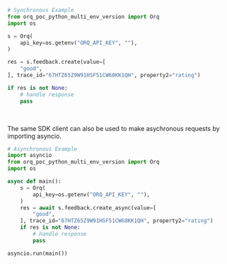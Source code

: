 <!-- Start SDK Example Usage [usage] -->
```python
# Synchronous Example
from orq_poc_python_multi_env_version import Orq
import os

s = Orq(
    api_key=os.getenv("ORQ_API_KEY", ""),
)

res = s.feedback.create(value=[
    "good",
], trace_id="67HTZ65Z9W91HSF51CW68KK1QH", property2="rating")

if res is not None:
    # handle response
    pass
```

</br>

The same SDK client can also be used to make asychronous requests by importing asyncio.
```python
# Asynchronous Example
import asyncio
from orq_poc_python_multi_env_version import Orq
import os

async def main():
    s = Orq(
        api_key=os.getenv("ORQ_API_KEY", ""),
    )
    res = await s.feedback.create_async(value=[
        "good",
    ], trace_id="67HTZ65Z9W91HSF51CW68KK1QH", property2="rating")
    if res is not None:
        # handle response
        pass

asyncio.run(main())
```
<!-- End SDK Example Usage [usage] -->